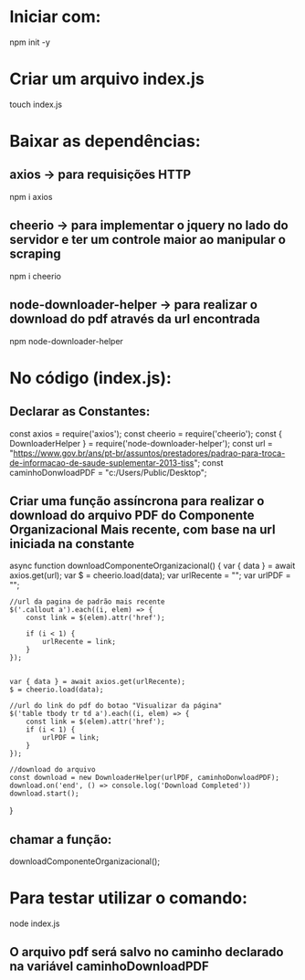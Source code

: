 # Iniciar com:
npm init -y

# Criar um arquivo index.js
touch index.js

# Baixar as dependências: 

## axios -> para requisições HTTP
npm i axios

## cheerio -> para implementar o jquery no lado do servidor e ter um controle maior ao manipular o scraping
npm i cheerio

## node-downloader-helper -> para realizar o download do pdf através da url encontrada
npm node-downloader-helper

# No código (index.js):
## Declarar as Constantes:

const axios = require('axios');
const cheerio = require('cheerio');
const { DownloaderHelper } = require('node-downloader-helper');
const url = "https://www.gov.br/ans/pt-br/assuntos/prestadores/padrao-para-troca-de-informacao-de-saude-suplementar-2013-tiss";
const caminhoDonwloadPDF = "c:/Users/Public/Desktop";

## Criar uma função assíncrona para realizar o download do arquivo PDF do Componente Organizacional Mais recente, com base na url iniciada na constante

async function downloadComponenteOrganizacional() {
    var { data } = await axios.get(url);
    var $ = cheerio.load(data);
    var urlRecente = "";
    var urlPDF = "";

    //url da pagina de padrão mais recente
    $('.callout a').each((i, elem) => {
        const link = $(elem).attr('href');

        if (i < 1) {
            urlRecente = link;
        }
    });


    var { data } = await axios.get(urlRecente);
    $ = cheerio.load(data);

    //url do link do pdf do botao "Visualizar da página"
    $('table tbody tr td a').each((i, elem) => {
        const link = $(elem).attr('href');
        if (i < 1) {
            urlPDF = link;
        }
    });

    //download do arquivo
    const download = new DownloaderHelper(urlPDF, caminhoDonwloadPDF);
    download.on('end', () => console.log('Download Completed'))
    download.start();
}

## chamar a função:
downloadComponenteOrganizacional();

# Para testar utilizar o comando:
node index.js

## O arquivo pdf será salvo no caminho declarado na variável caminhoDownloadPDF
